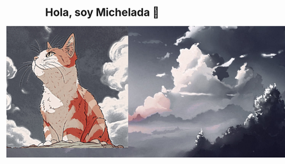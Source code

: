 <link rel="steylsheet" href="./styles.css">
<div><h1 align="center">Hola, soy Michelada 👋</h1></div>
<div style="align-content: center;">
 <img style="position: absolute; z-index: 1" src="./Foto_Banner.jpg"/>
 <img style="position: absolute; z-index: 2" src="./Foto_Perfil.jpg" "width="320" height="320""/>
</div>

<div>
<h2>Sobre mi</h2>
 
- ✌️ JavaScript Developer
- 💻 Aprendiendo React, NodeJS y Expo
- 👨‍💻 Programador Junior
- 📗 Proyectos actuales: 2
</div>

### ⚙️ &nbsp;GitHub Analytics

<p align="center">
<a href="https://github.com/ArisGuimera">
  <img height="180em" src="https://github-readme-stats-eight-theta.vercel.app/api?username=GaboPhind&show_icons=true&theme=algolia&include_all_commits=true&count_private=true"/>
  <img height="180em" src="https://github-readme-stats-eight-theta.vercel.app/api/top-langs/?username=GaboPhind&layout=compact&langs_count=8&theme=algolia"/>
</a>
</p>
